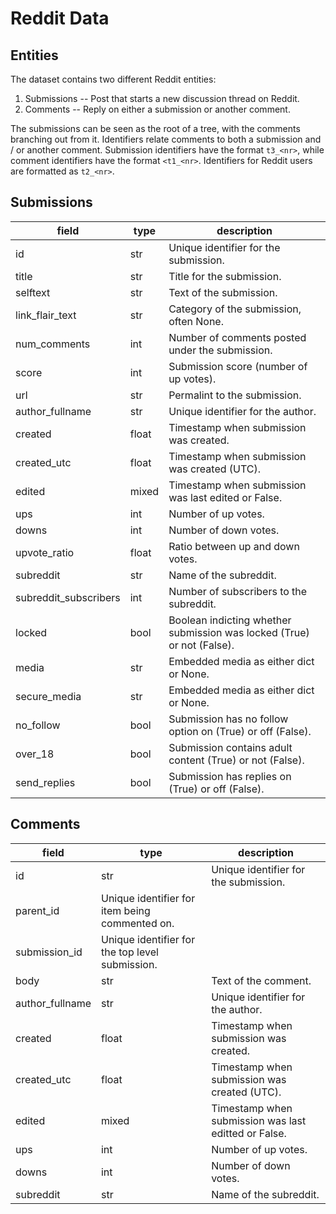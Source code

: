 # Reddit Data

## Entities

The dataset contains two different Reddit entities:

1. Submissions -- Post that starts a new discussion thread on Reddit.
2. Comments -- Reply on either a submission or another comment.

The submissions can be seen as the root of a tree, with the comments branching out from
it. Identifiers relate comments to both a submission and / or another comment.
Submission identifiers have the format `t3_<nr>`, while comment identifiers have the
format `<t1_<nr>`. Identifiers for Reddit users are formatted as `t2_<nr>`.

## Submissions

|field|type|description|
|---|---|---|
|id|str|Unique identifier for the submission.|
|title|str|Title for the submission.|
|selftext|str|Text of the submission.|
|link_flair_text|str|Category of the submission, often None.|
|num_comments|int|Number of comments posted under the submission.|
|score|int|Submission score (number of up votes).|
|url|str|Permalint to the submission.|
|author_fullname|str|Unique identifier for the author.|
|created|float|Timestamp when submission was created.|
|created_utc|float|Timestamp when submission was created (UTC).|
|edited|mixed|Timestamp when submission was last edited or False.|
|ups|int|Number of up votes.|
|downs|int|Number of down votes.|
|upvote_ratio|float|Ratio between up and down votes.|
|subreddit|str|Name of the subreddit.|
|subreddit_subscribers|int|Number of subscribers to the subreddit.|
|locked|bool|Boolean indicting whether submission was locked (True) or not (False).|
|media|str|Embedded media as either dict or None.|
|secure_media|str|Embedded media as either dict or None.|
|no_follow|bool|Submission has no follow option on (True) or off (False).|
|over_18|bool|Submission contains adult content (True) or not (False).|
|send_replies|bool|Submission has replies on (True) or off  (False).|


## Comments

|field|type|description|
|---|---|---|
|id|str|Unique identifier for the submission.|
|parent_id|Unique identifier for item being commented on.|
|submission_id|Unique identifier for the top level submission.|
|body|str|Text of the comment.|
|author_fullname|str|Unique identifier for the author.|
|created|float|Timestamp when submission was created.|
|created_utc|float|Timestamp when submission was created (UTC).|
|edited|mixed|Timestamp when submission was last editted or False.|
|ups|int|Number of up votes.|
|downs|int|Number of down votes.|
|subreddit|str|Name of the subreddit.|
